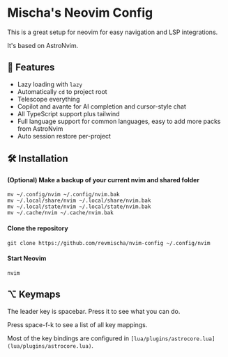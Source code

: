 # Mischa's Neovim Config

This is a great setup for neovim for easy navigation and LSP integrations.

It's based on AstroNvim.

## 🧐 Features

- Lazy loading with `lazy`
- Automatically `cd` to project root
- Telescope everything
- Copilot and avante for AI completion and cursor-style chat
- All TypeScript support plus tailwind
- Full language support for common languages, easy to add more packs from AstroNvim
- Auto session restore per-project

## 🛠️ Installation

#### (Optional) Make a backup of your current nvim and shared folder

```shell
mv ~/.config/nvim ~/.config/nvim.bak
mv ~/.local/share/nvim ~/.local/share/nvim.bak
mv ~/.local/state/nvim ~/.local/state/nvim.bak
mv ~/.cache/nvim ~/.cache/nvim.bak
```

#### Clone the repository

```shell
git clone https://github.com/revmischa/nvim-config ~/.config/nvim
```

#### Start Neovim

```shell
nvim
```

## ⌥ Keymaps

The leader key is spacebar. Press it to see what you can do.

Press space-f-k to see a list of all key mappings.

Most of the key bindings are configured in `[lua/plugins/astrocore.lua](lua/plugins/astrocore.lua)`.

